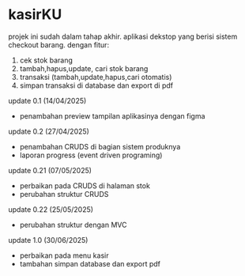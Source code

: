 # kasirKU
projek ini sudah dalam tahap akhir. aplikasi dekstop yang berisi sistem checkout barang. dengan fitur:
1. cek stok barang
2. tambah,hapus,update, cari stok barang
3. transaksi (tambah,update,hapus,cari otomatis)
4. simpan transaksi di database dan export di pdf


update 0.1 (14/04/2025)
- penambahan preview tampilan aplikasinya dengan figma

update 0.2 (27/04/2025)
- penambahan CRUDS di bagian sistem produknya
- laporan progress (event driven programing)

update 0.21 (07/05/2025)
- perbaikan pada CRUDS di halaman stok
- perubahan struktur CRUDS

update 0.22 (25/05/2025)
- perubahan struktur dengan MVC

update 1.0 (30/06/2025)
- perbaikan pada menu kasir
- tambahan simpan database dan export pdf
